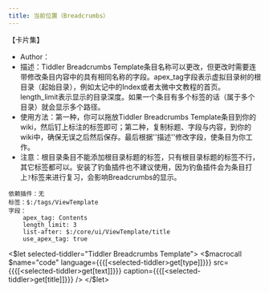```yaml
---
title: 当前位置（Breadcrumbs）
---
```


【卡片集】

* Author：
* 描述：Tiddler Breadcrumbs Template条目名称可以更改，但更改时需要连带修改条目内容中的具有相同名称的字段。apex_tag字段表示虚拟目录树的根目录（起始目录），例如太记中的Index或者太微中文教程的首页。length_limit表示显示的目录深度。如果一个条目有多个标签的话（属于多个目录）就会显示多个路径。
* 使用方法：第一种，你可以拖放Tiddler Breadcrumbs Template条目到你的wiki，然后钉上标注的标签即可；第二种，复制标题、字段与内容，到你的wiki中，确保无误之后然后保存。最后根据''描述''修改字段，使条目为你工作。
* 注意：根目录条目不能添加根目录标题的标签，只有根目录标题的标签不行，其它标签都可以。安装了钓鱼插件也不建议使用，因为钓鱼插件会为条目打上`?`标签来进行复习，会影响Breadcrumbs的显示。


```
依赖插件：无
标签：$:/tags/ViewTemplate
字段：
	apex_tag: Contents
	length_limit: 3
	list-after: $:/core/ui/ViewTemplate/title
	use_apex_tag: true
```

<$let selected-tiddler="Tiddler Breadcrumbs Template">
	<$macrocall $name="code" language={{{[<selected-tiddler>get[type]]}}} src={{{[<selected-tiddler>get[text]]}}} caption={{{[<selected-tiddler>get[title]]}}} />
</$let>
